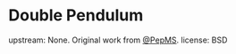 # Double Pendulum

upstream: None. Original work from [@PepMS](https://github.com/PepMS).
license: BSD

